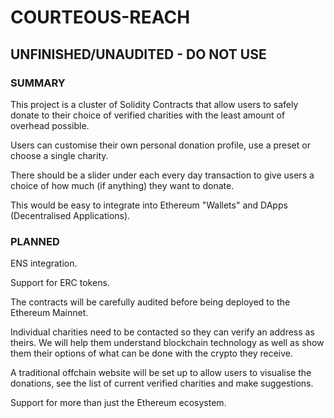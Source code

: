 # COURTEOUS-REACH

## UNFINISHED/UNAUDITED - DO NOT USE

### SUMMARY
This project is a cluster of Solidity Contracts that allow users to safely donate to their choice of verified charities with the least amount of overhead possible.

Users can customise their own personal donation profile, use a preset or choose a single charity.

There should be a slider under each every day transaction to give users a choice of how much (if anything) they want to donate.

This would be easy to integrate into Ethereum "Wallets" and DApps (Decentralised Applications).


### PLANNED
ENS integration.

Support for ERC tokens.

The contracts will be carefully audited before being deployed to the Ethereum Mainnet.

Individual charities need to be contacted so they can verify an address as theirs. We will help them understand blockchain technology as well as show them their options of what can be done with the crypto they receive.

A traditional offchain website will be set up to allow users to visualise the donations, see the list of current verified charities and make suggestions.


Support for more than just the Ethereum ecosystem.